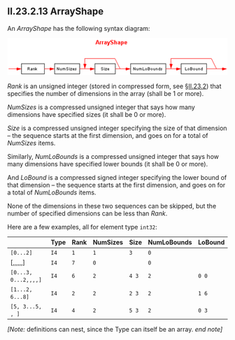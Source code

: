 ## II.23.2.13 ArrayShape

An _ArrayShape_ has the following syntax diagram:

 ![](ii.23.2.13-arrayshape-figure-1.png)

_Rank_ is an unsigned integer (stored in compressed form, see §[II.23.2](ii.23.2-blobs-and-signatures.md)) that specifies the number of dimensions in the array (shall be 1 or more).

_NumSizes_ is a compressed unsigned integer that says how many dimensions have specified sizes (it shall be 0 or more).

_Size_ is a compressed unsigned integer specifying the size of that dimension &ndash; the sequence starts at the first dimension, and goes on for a total of _NumSizes_ items.

Similarly, _NumLoBounds_ is a compressed unsigned integer that says how many dimensions have specified lower bounds (it shall be 0 or more).

And _LoBound_ is a compressed signed integer specifying the lower bound of that dimension &ndash; the sequence starts at the first dimension, and goes on for a total of _NumLoBounds_ items.

None of the dimensions in these two sequences can be skipped, but the number of specified dimensions can be less than _Rank_.

Here are a few examples, all for element type `int32`:

 | &nbsp; | Type | Rank | NumSizes | Size | NumLoBounds | LoBound
 | ---- | ---- | ---- | ---- | ---- | ---- | ----
 | `[0...2]` | `I4` | `1` | `1` | `3` | `0` | &nbsp;
 | [,,,,,,] | `I4` | `7` | `0` | &nbsp; | `0` | &nbsp;
 | `[0...3, 0...2,,,,]` | `I4` | `6` | `2` | `4 3` | `2` | `0 0`
 | `[1...2, 6...8]` | `I4` | `2` | `2` | `2 3` | `2` | `1 6`
 | `[5, 3...5, , ]` | `I4` | `4` | `2` | `5 3` | `2` | `0 3`
 
_[Note:_ definitions can nest, since the Type can itself be an array. _end note]_
